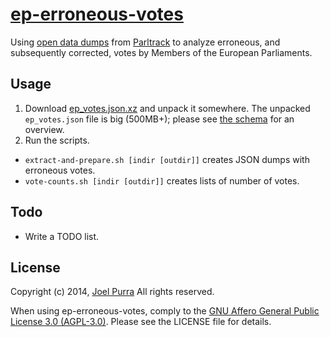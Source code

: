 # [ep-erroneous-votes](https://github.com/joelpurra/ep-erroneous-votes)

Using [open data dumps](http://parltrack.euwiki.org/dumps) from [Parltrack](http://parltrack.euwiki.org/) to analyze erroneous, and subsequently corrected, votes by Members of the European Parliaments.



## Usage

1. Download [ep_votes.json.xz](http://parltrack.euwiki.org/dumps/ep_votes.json.xz) and unpack it somewhere. The unpacked `ep_votes.json` file is big (500MB+); please see [the schema](http://parltrack.euwiki.org/dumps/schema.html) for an overview.
1. Run the scripts.
  - `extract-and-prepare.sh [indir [outdir]]` creates JSON dumps with erroneous votes.
  - `vote-counts.sh [indir [outdir]]` creates lists of number of votes.


## Todo

- Write a TODO list.



## License

Copyright (c) 2014, [Joel Purra](http://joelpurra.com/) All rights reserved.

When using ep-erroneous-votes, comply to the [GNU Affero General Public License 3.0 (AGPL-3.0)](https://en.wikipedia.org/wiki/Affero_General_Public_License). Please see the LICENSE file for details.
